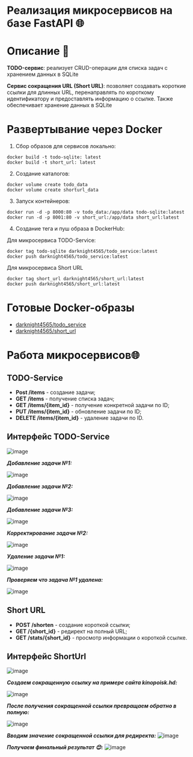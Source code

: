 # Реализация микросервисов на базе FastAPI 🌐

# Описание 📄

**TODO-сервис**: реализует CRUD-операции для списка задач с хранением данных в SQLite

**Сервис сокращения URL (Short URL)**: позволяет создавать короткие ссылки для длинных URL, перенаправлять по короткому идентификатору и предоставлять информацию о ссылке. Также обеспечивает хранение данных в SQLite


# Развертывание через Docker

1. Сбор образов для сервисов локально:
```
docker build -t todo-sqlite: latest
docker build -t short_url: latest
```
2. Создание каталогов:
```
docker volume create todo_data
docker volume create shorturl_data
```

3. Запуск контейнеров:
```
docker run -d -p 8000:80 -v todo_data:/app/data todo-sqlite:latest
docker run -d -p 8001:80 -v short_url:/app/data short_url:latest
```
4. Создание тега и пуш образа в DockerHub:

Для микросервиса TODO-Service:
```
docker tag todo-sqlite darknight4565/todo_service:latest
docker push darknight4565/todo_service:latest
```
Для микросервиса Short URL
```
docker tag short_url darknight4565/short_url:latest
docker push darknight4565/short_url:latest
```

# Готовые Docker-образы
- [darknight4565/todo_service](https://hub.docker.com/r/darknight4565/todo_service)
- [darknight4565/short_url](https://hub.docker.com/r/darknight4565/short_url)

# Работа микросервисов🌐

TODO-Service
-
- **Post /items** - создание задачи;
- **GET /items** - получение списка задач;
- **GET /items/{item_id}** - получение конкретной задачи по ID;
- **PUT /items/{item_id}** - обновление задачи по ID;
- **DELETE /items/{item_id}** - удаление задачи по ID.

Интерфейс TODO-Service
-
![image](https://github.com/user-attachments/assets/9e3eeaf9-8724-4ded-8ee8-634bf118b3f9)

***Добавление задачи №1:***

![image](https://github.com/user-attachments/assets/75da00b6-5177-4627-bd15-e7f1561033e2)

***Добавление задачи №2:***

![image](https://github.com/user-attachments/assets/67babd5c-f59b-49a4-bc33-1ee0c20a44fb)

***Добавление задачи №3:***

![image](https://github.com/user-attachments/assets/9ee57b0c-9419-4f06-9c13-4a75e52a7e0f)

***Корректирование задачи №2:***

![image](https://github.com/user-attachments/assets/e43a23a2-e15e-474f-9529-67ebde1bdd1a)

***Удаление задачи №1:***

![image](https://github.com/user-attachments/assets/a94458d1-0a16-4abc-85f6-7e34dc7e5bc6)

***Проверяем что задача №1 удалена:***

![image](https://github.com/user-attachments/assets/632a1e04-bb73-498e-a1d4-9dfe2b59fdec)

Short URL
-
- **POST /shorten** - создание короткой ссылки;
- **GET /{short_id}** - редирект на полный URL;
- **GET /stats/{short_id}** - просмотр информации о короткой ссылке.

Интерфейс ShortUrl
-
![image](https://github.com/user-attachments/assets/7f8d4323-04a7-45cb-a7ce-67d1db1d0aeb)

***Создаем сокращенную ссылку на примере сайта kinopoisk.hd:***

![image](https://github.com/user-attachments/assets/229b95fc-758a-454f-a876-933fddd0e2ff)

***После получения сокращенной ссылки превращаем обратно в полную:***

![image](https://github.com/user-attachments/assets/375d5ad9-de40-48b8-a938-dd8ee0e1021b)

***Вводим значение сокращенной ссылки для редиректа:***
![image](https://github.com/user-attachments/assets/6ceb631f-48ec-4b04-9688-a4f063056af0)

***Получаем финальный результат 😊:***
![image](https://github.com/user-attachments/assets/e643d7ed-b66f-4d46-beb3-fe7c2dc63f0e)




















  
 


